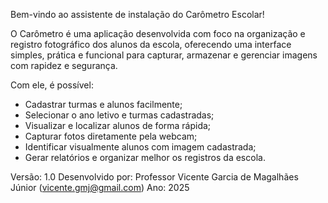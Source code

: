 Bem-vindo ao assistente de instalação do Carômetro Escolar!

O Carômetro é uma aplicação desenvolvida com foco na organização e registro 
fotográfico dos alunos da escola, oferecendo uma interface simples, prática e funcional para 
capturar, armazenar e gerenciar imagens com rapidez e 
segurança.


Com ele, é possível:
- Cadastrar turmas e alunos facilmente;
- Selecionar o ano letivo e turmas cadastradas;
- Visualizar e localizar alunos de forma rápida;
- Capturar fotos diretamente pela webcam;
- Identificar visualmente alunos com imagem cadastrada;
- Gerar relatórios e organizar melhor os registros da escola.

Versão: 1.0
Desenvolvido por: Professor Vicente Garcia de Magalhães Júnior (vicente.gmj@gmail.com)
Ano: 2025
